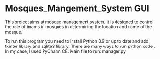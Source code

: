 # Mosques_Mangement_System GUI

This project aims at mosque management system. It is designed to control the role of imams in mosques in determining the location and name of the mosque.

To run this program you need to install Python 3.9 or up to date and add tkinter library and sqlite3 library.
There are many ways to run python code . In my case, I used PyCharm CE.
Main file to run: manager.py
